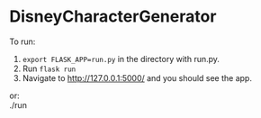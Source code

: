 # DisneyCharacterGenerator
To run: 
1. `export FLASK_APP=run.py` in the directory with run.py.
2. Run `flask run`
3. Navigate to http://127.0.0.1:5000/ and you should see the app.

or: <br>
./run
